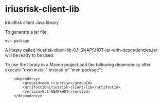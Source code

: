 # iriusrisk-client-lib
IriusRisk client Java library

To generate a jar file:

	mvn package

A library called iriusrisk-client-lib-0.1-SNAPSHOT-jar-with-dependencies.jar will be ready to be used. 

To use the library in a Maven project add the following dependency after execute "mvn install" instead of "mvn package":

        <dependency>
            <groupId>com.iriusrisk</groupId>
            <artifactId>iriusrisk-client-lib</artifactId>
            <version>0.1-SNAPSHOT</version>
        </dependency>